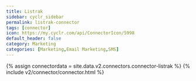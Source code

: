 ```yaml
---
title: Listrak
sidebar: cyclr_sidebar
permalink: listrak-connector
tags: [connector]
icon: https://my.cyclr.com/api/ConnectorIcon/5998
default_header: false
category: Marketing
categories: [Marketing,Email Marketing,SMS]
---
```

{% assign connectordata = site.data.v2.connectors.connector-listrak %}
{% include v2/connector/connector.html %}	